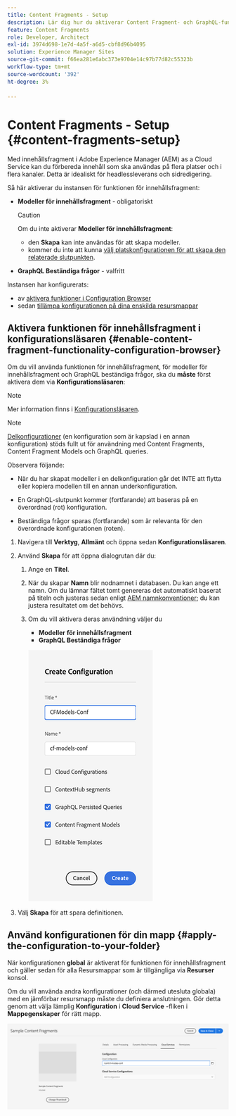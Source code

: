 ```yaml
---
title: Content Fragments - Setup
description: Lär dig hur du aktiverar Content Fragment- och GraphQL-funktioner som kan användas med AEM headless-funktioner och sidredigering.
feature: Content Fragments
role: Developer, Architect
exl-id: 3974d698-1e7d-4a5f-a6d5-cbf8d96b4095
solution: Experience Manager Sites
source-git-commit: f66ea281e6abc373e9704e14c97b77d82c55323b
workflow-type: tm+mt
source-wordcount: '392'
ht-degree: 3%

---
```


# Content Fragments - Setup {#content-fragments-setup}

Med innehållsfragment i Adobe Experience Manager (AEM) as a Cloud Service kan du förbereda innehåll som ska användas på flera platser och i flera kanaler. Detta är idealiskt för headlessleverans och sidredigering.

Så här aktiverar du instansen för funktionen för innehållsfragment:

* **Modeller för innehållsfragment** - obligatoriskt

  >[!CAUTION]
  >
  >Om du inte aktiverar **Modeller för innehållsfragment**:
  >
  >* den **Skapa** kan inte användas för att skapa modeller.
  >* kommer du inte att kunna [välj platskonfigurationen för att skapa den relaterade slutpunkten](/help/headless/graphql-api/graphql-endpoint.md).

* **GraphQL Beständiga frågor** - valfritt

Instansen har konfigurerats:

* av [aktivera funktioner i Configuration Browser](#enable-content-fragment-functionality-configuration-browser)
* sedan [tillämpa konfigurationen på dina enskilda resursmappar](#apply-the-configuration-to-your-folder)

## Aktivera funktionen för innehållsfragment i konfigurationsläsaren {#enable-content-fragment-functionality-configuration-browser}

Om du vill använda funktionen för innehållsfragment, för modeller för innehållsfragment och GraphQL beständiga frågor, ska du **måste** först aktivera dem via **Konfigurationsläsaren**:

>[!NOTE]
>
>Mer information finns i [Konfigurationsläsaren](/help/implementing/developing/introduction/configurations.md#using-configuration-browser).

>[!NOTE]
>
>[Delkonfigurationer](/help/implementing/developing/introduction/configurations.md#configuration-resolution) (en konfiguration som är kapslad i en annan konfiguration) stöds fullt ut för användning med Content Fragments, Content Fragment Models och GraphQL queries.
>
>Observera följande:
>
>* När du har skapat modeller i en delkonfiguration går det INTE att flytta eller kopiera modellen till en annan underkonfiguration.
>
>* En GraphQL-slutpunkt kommer (fortfarande) att baseras på en överordnad (rot) konfiguration.
>
>* Beständiga frågor sparas (fortfarande) som är relevanta för den överordnade konfigurationen (roten).

1. Navigera till **Verktyg**, **Allmänt** och öppna sedan **Konfigurationsläsaren**.

1. Använd **Skapa** för att öppna dialogrutan där du:

   1. Ange en **Titel**.
   1. När du skapar **Namn** blir nodnamnet i databasen.
Du kan ange ett namn. Om du lämnar fältet tomt genereras det automatiskt baserat på titeln och justeras sedan enligt [AEM namnkonventioner](/help/implementing/developing/introduction/naming-conventions.md); du kan justera resultatet om det behövs.
   1. Om du vill aktivera deras användning väljer du
      * **Modeller för innehållsfragment**
      * **GraphQL Beständiga frågor**

      ![Definiera konfiguration](assets/cf-setup-create-conf.png)

1. Välj **Skapa** för att spara definitionen.

## Använd konfigurationen för din mapp {#apply-the-configuration-to-your-folder}

När konfigurationen **global** är aktiverat för funktionen för innehållsfragment och gäller sedan för alla Resursmappar som är tillgängliga via **Resurser** konsol.

Om du vill använda andra konfigurationer (och därmed utesluta globala) med en jämförbar resursmapp måste du definiera anslutningen. Gör detta genom att välja lämplig **Konfiguration** i **Cloud Service** -fliken i **Mappegenskaper** för rätt mapp.

![Använd konfiguration](assets/cf-setup-apply-conf.png)
